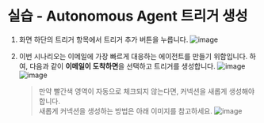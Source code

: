 실습 - Autonomous Agent 트리거 생성
===

1) 화면 하단의 트리거 항목에서 트리거 추가 버튼을 누릅니다.
![image](https://github.com/user-attachments/assets/613af4c7-69c5-4c4e-81ec-aa30e5697698)

2) 이번 시나리오는 이메일에 가장 빠르게 대응하는 에이전트를 만들기 위함입니다. 하여, 다음과 같이 **이메일이 도착하면**을 선택하고 트리거를 생성합니다.
![image](https://github.com/user-attachments/assets/3deff88c-5ba0-4fb6-b2a0-30097af4b181)   
![image](https://github.com/user-attachments/assets/77433d9a-d05a-4b06-a92f-29253eb2c6fa)

    > 만약 빨간색 영역이 자동으로 체크되지 않는다면, 커넥션을 새롭게 생성해야 합니다.   
    > 새롭게 커넥션을 생성하는 방법은 아래 이미지를 참고하세요.
    > ![image](https://github.com/user-attachments/assets/3eb0fcb7-f46d-4b5a-b7fe-6d1e80024357)



